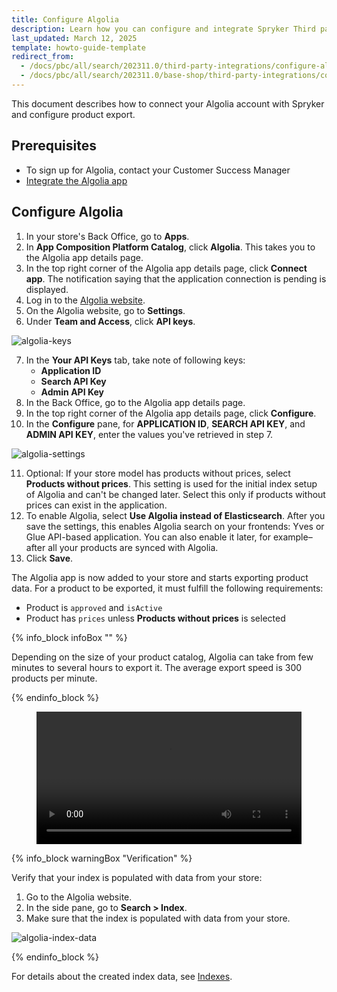 ```yaml
---
title: Configure Algolia
description: Learn how you can configure and integrate Spryker Third party Algolia in to your Spryker based projects.
last_updated: March 12, 2025
template: howto-guide-template
redirect_from:
  - /docs/pbc/all/search/202311.0/third-party-integrations/configure-algolia.html
  - /docs/pbc/all/search/202311.0/base-shop/third-party-integrations/configure-algolia.html
---
```


This document describes how to connect your Algolia account with Spryker and configure product export.

## Prerequisites

* To sign up for Algolia, contact your Customer Success Manager
* [Integrate the Algolia app](/docs/pbc/all/search/{{page.version}}/base-shop/third-party-integrations/algolia/integrate-algolia.html)


## Configure Algolia

1. In your store's Back Office, go to **Apps**.
2. In **App Composition Platform Catalog**, click **Algolia**. This takes you to the Algolia app details page.
3. In the top right corner of the Algolia app details page, click **Connect app**. The notification saying that the application connection is pending is displayed.
4. Log in to the [Algolia website](https://www.algolia.com).
5. On the Algolia website, go to **Settings**.
6. Under **Team and Access**, click **API keys**.

![algolia-keys](https://spryker.s3.eu-central-1.amazonaws.com/docs/pbc/all/search/algolia/integrate-algolia/algolia-keys.png)

7. In the **Your API Keys** tab, take note of following keys:
    * **Application ID**
    * **Search API Key**
    * **Admin API Key**
8. In the Back Office, go to the Algolia app details page.
9. In the top right corner of the Algolia app details page, click **Configure**.
10. In the **Configure** pane, for **APPLICATION ID**, **SEARCH API KEY**, and **ADMIN API KEY**, enter the values you've retrieved in step 7.

![algolia-settings](https://spryker.s3.eu-central-1.amazonaws.com/docs/pbc/all/search/algolia/integrate-algolia/algolia-settings.png)

11. Optional: If your store model has products without prices, select **Products without prices**.
  This setting is used for the initial index setup of Algolia and can't be changed later. Select this only if products without prices can exist in the application.
12. To enable Algolia, select **Use Algolia instead of Elasticsearch**.
  After you save the settings, this enables Algolia search on your frontends: Yves or Glue API-based application. You can also enable it later, for example–after all your products are synced with Algolia.
13. Click **Save**.

The Algolia app is now added to your store and starts exporting product data. For a product to be exported, it must fulfill the following requirements:

* Product is `approved` and `isActive`
* Product has `prices` unless **Products without prices** is selected

{% info_block infoBox "" %}

Depending on the size of your product catalog, Algolia can take from few minutes to several hours to export it. The average export speed is 300 products per minute.

{% endinfo_block %}

<figure class="video_container">
    <video width="100%" height="auto" controls>
    <source src="https://spryker.s3.eu-central-1.amazonaws.com/docs/pbc/all/search/algolia/integrate-algolia/algolia-integration.mp4" type="video/mp4">
  </video>
</figure>


{% info_block warningBox "Verification" %}

Verify that your index is populated with data from your store:
1. Go to the Algolia website.
2. In the side pane, go to **Search&nbsp;<span aria-label="and then">></span> Index**.
3. Make sure that the index is populated with data from your store.

![algolia-index-data](https://spryker.s3.eu-central-1.amazonaws.com/docs/pbc/all/search/algolia/integrate-algolia/algolia-index-data.png)

{% endinfo_block %}

For details about the created index data, see [Indexes](/docs/pbc/all/search/{{page.version}}/base-shop/third-party-integrations/algolia/algolia.html#indexes).
